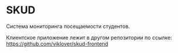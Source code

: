SKUD
====
Система мониторинга посещаемости студентов.

Клиентское приложение лежит в другом репозитории по ссылке:
https://github.com/viklover/skud-frontend
